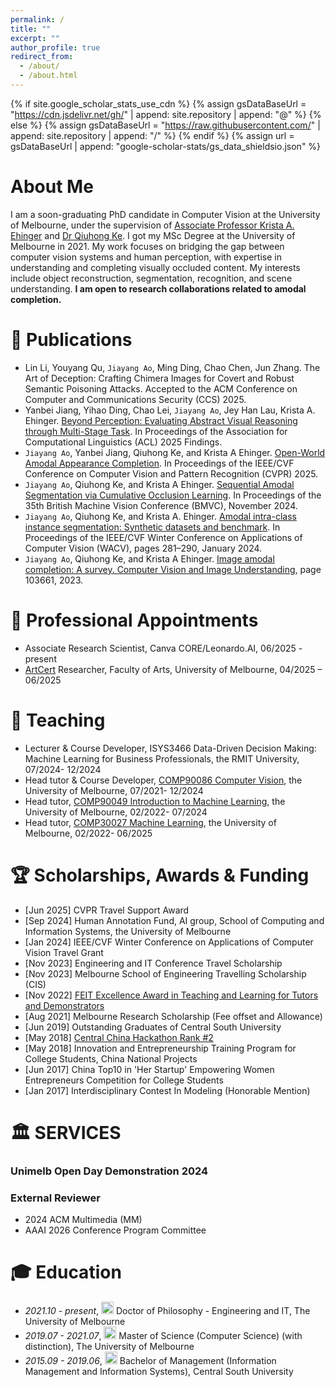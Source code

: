 ```yaml
---
permalink: /
title: ""
excerpt: ""
author_profile: true
redirect_from: 
  - /about/
  - /about.html
---
```


{% if site.google_scholar_stats_use_cdn %}
{% assign gsDataBaseUrl = "https://cdn.jsdelivr.net/gh/" | append: site.repository | append: "@" %}
{% else %}
{% assign gsDataBaseUrl = "https://raw.githubusercontent.com/" | append: site.repository | append: "/" %}
{% endif %}
{% assign url = gsDataBaseUrl | append: "google-scholar-stats/gs_data_shieldsio.json" %}

<span class='anchor' id='about-me'></span>
# About Me
I am a soon-graduating PhD candidate in Computer Vision at the University of Melbourne, under the supervision of [Associate Professor Krista A. Ehinger](http://www.kehinger.com/) and [Dr Qiuhong Ke](https://research.monash.edu/en/persons/qiuhong-ke). I got my MSc Degree at the University of Melbourne in 2021. My work focuses on bridging the gap between computer vision systems and human perception, with expertise in understanding and completing visually occluded content. My interests include object reconstruction, segmentation, recognition, and scene understanding. <strong>I am open to research collaborations related to amodal completion.</strong>



<span class='anchor' id='-publications'></span>
# 📝 Publications
- Lin Li, Youyang Qu, `Jiayang Ao`, Ming Ding, Chao Chen, Jun Zhang. The Art of Deception: Crafting Chimera Images for Covert and Robust Semantic Poisoning Attacks. Accepted to the ACM Conference on Computer and Communications Security (CCS) 2025.
- Yanbei Jiang, Yihao Ding, Chao Lei, `Jiayang Ao`, Jey Han Lau, Krista A. Ehinger. [Beyond Perception: Evaluating Abstract Visual Reasoning through Multi-Stage Task](https://arxiv.org/abs/2505.21850). In Proceedings of the Association for Computational Linguistics (ACL) 2025 Findings.
- `Jiayang Ao`, Yanbei Jiang, Qiuhong Ke, and Krista A Ehinger. [Open-World Amodal Appearance Completion](https://arxiv.org/abs/2411.13019). In Proceedings of the IEEE/CVF Conference on Computer Vision and Pattern Recognition (CVPR) 2025.
- `Jiayang Ao`, Qiuhong Ke, and Krista A Ehinger. [Sequential Amodal Segmentation via Cumulative Occlusion Learning](https://bmvc2024.org/proceedings/15/). In Proceedings of the 35th British Machine Vision Conference (BMVC), November 2024.
- `Jiayang Ao`, Qiuhong Ke, and Krista A. Ehinger. [Amodal intra-class instance segmentation: Synthetic datasets and benchmark](https://openaccess.thecvf.com/content/WACV2024/html/Ao_Amodal_Intra-Class_Instance_Segmentation_Synthetic_Datasets_and_Benchmark_WACV_2024_paper.html). In Proceedings of the IEEE/CVF Winter Conference on Applications of Computer Vision (WACV), pages 281–290, January 2024.
- `Jiayang Ao`, Qiuhong Ke, and Krista A Ehinger. [Image amodal completion: A survey. Computer Vision and Image Understanding](https://www.sciencedirect.com/science/article/abs/pii/S1077314223000413), page 103661, 2023.

<span class='anchor' id='-appointments'></span>
# 🔬 Professional Appointments
- Associate Research Scientist, Canva CORE/Leonardo.AI, 06/2025 - present
- [ArtCert](https://www.unimelb.edu.au/mdap/research/2023-collaborations/computational-methods-for-artwork-authentication-using-hyperspectral-imaging) Researcher, Faculty of Arts, University of Melbourne, 04/2025 – 06/2025

<span class='anchor' id='-teaching'></span>
# 🏫 Teaching
- Lecturer & Course Developer, ISYS3466 Data-Driven Decision Making: Machine Learning for Business Professionals, the RMIT University, 07/2024- 12/2024
- Head tutor & Course Developer, [COMP90086 Computer Vision](https://handbook.unimelb.edu.au/subjects/comp90086), the University of Melbourne, 07/2021- 12/2024
- Head tutor, [COMP90049 Introduction to Machine Learning](https://handbook.unimelb.edu.au/2024/subjects/comp90049), the University of Melbourne, 02/2022- 07/2024
- Head tutor, [COMP30027 Machine Learning](https://handbook.unimelb.edu.au/subjects/comp30027), the University of Melbourne, 02/2022- 06/2025

<span class='anchor' id='-awards'></span>
# 🏆 Scholarships, Awards & Funding
- [Jun 2025] CVPR Travel Support Award
- [Sep 2024] Human Annotation Fund, AI group, School of Computing and Information Systems, the University of Melbourne
- [Jan 2024] IEEE/CVF Winter Conference on Applications of Computer Vision Travel Grant
- [Nov 2023] Engineering and IT Conference Travel Scholarship
- [Nov 2023] Melbourne School of Engineering Travelling Scholarship (CIS)
- [Nov 2022] [FEIT Excellence Award in Teaching and Learning for Tutors and Demonstrators](https://eng.unimelb.edu.au/about/feit-excellence-awards/honour-roll/2022-honour-roll)
- [Aug 2021] Melbourne Research Scholarship (Fee offset and Allowance)
- [Jun 2019] Outstanding Graduates of Central South University
- [May 2018] [Central China Hackathon Rank #2](https://portfolio.justzht.com/areco/)
- [May 2018] Innovation and Entrepreneurship Training Program for College Students, China National Projects
- [Jun 2017] China Top10 in 'Her Startup' Empowering Women Entrepreneurs Competition for College Students
- [Jan 2017] Interdisciplinary Contest In Modeling (Honorable Mention)

<span class='anchor' id='-services'></span>
# 🏛️ SERVICES
### Unimelb Open Day Demonstration 2024
### External Reviewer
- 2024 ACM Multimedia (MM)           
- AAAI 2026 Conference Program Committee

<span class='anchor' id='-xl'></span>


# 🎓 Education
- *2021.10 - present*, <a href="https://www.unimelb.edu.au/"><img class="svg" src="/images/mel.png" width="20pt"></a> Doctor of Philosophy - Engineering and IT, The University of Melbourne
- *2019.07 - 2021.07*, <a href="https://www.unimelb.edu.au/"><img class="svg" src="/images/mel.png" width="20pt"></a> Master of Science (Computer Science) (with distinction), The University of Melbourne
- *2015.09 - 2019.06*, <a href="https://www.csu.edu.cn//"><img class="svg" src="/images/csu.png" width="20pt"></a> Bachelor of Management (Information Management and Information Systems), Central South University
<span class='anchor' id='-lwzl'></span>




